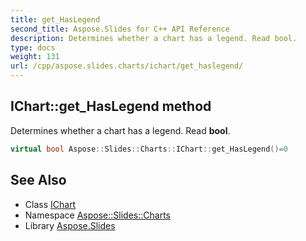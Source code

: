 ```yaml
---
title: get_HasLegend
second_title: Aspose.Slides for C++ API Reference
description: Determines whether a chart has a legend. Read bool.
type: docs
weight: 131
url: /cpp/aspose.slides.charts/ichart/get_haslegend/
---
```

## IChart::get_HasLegend method


Determines whether a chart has a legend. Read **bool**.

```cpp
virtual bool Aspose::Slides::Charts::IChart::get_HasLegend()=0
```

## See Also

* Class [IChart](../)
* Namespace [Aspose::Slides::Charts](../../)
* Library [Aspose.Slides](../../../)
